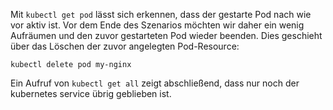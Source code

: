 Mit `kubectl get pod` lässt sich erkennen, dass der gestarte Pod nach wie vor aktiv ist. Vor dem Ende des Szenarios möchten wir daher ein wenig Aufräumen und den zuvor gestarteten Pod wieder beenden. Dies geschieht über das Löschen der zuvor angelegten Pod-Resource:

`kubectl delete pod my-nginx`

Ein Aufruf von `kubectl get all` zeigt abschließend, dass nur noch der kubernetes service übrig geblieben ist.
